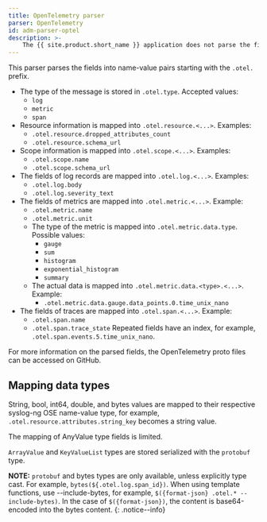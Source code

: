 ```yaml
---
title: OpenTelemetry parser
parser: OpenTelemetry
id: adm-parser-optel
description: >-
	The {{ site.product.short_name }} application does not parse the fields of the incoming messages into name-value pairs. It is only capable of forwarding messages using the OpenTelemetry destination. To parse the fields into name-value pairs, use the `opentelemetry()` parser.
---
```


This parser parses the fields into name-value pairs starting with the `.otel.` prefix.

* The type of the message is stored in `.otel.type`. Accepted values:
  * `log`
  * `metric`
  * `span`
* Resource information is mapped into `.otel.resource.<...>`. Examples:
  * `.otel.resource.dropped_attributes_count`
  * `.otel.resource.schema_url`
* Scope information is mapped into `.otel.scope.<...>`. Examples:
  * `.otel.scope.name`
  * `.otel.scope.schema_url`
* The fields of log records are mapped into `.otel.log.<...>`. Examples:
  * `.otel.log.body`
  * `.otel.log.severity_text`
* The fields of metrics are mapped into `.otel.metric.<...>`. Example:
  * `.otel.metric.name`
  * `.otel.metric.unit` 
  * The type of the metric is mapped into `.otel.metric.data.type`. Possible values: 
    * `gauge`
    * `sum`
    * `histogram`
    * `exponential_histogram`
    * `summary`
  * The actual data is mapped into `.otel.metric.data.<type>.<...>`. Example:
    * `.otel.metric.data.gauge.data_points.0.time_unix_nano`
* The fields of traces are mapped into `.otel.span.<...>`. Example:
  * `.otel.span.name`
  * `.otel.span.trace_state`
  Repeated fields have an index, for example, `.otel.span.events.5.time_unix_nano`.

For more information on the parsed fields, the OpenTelemetry proto files can be accessed on GitHub.

## Mapping data types

String, bool, int64, double, and bytes values are mapped to their respective syslog-ng OSE name-value type, for example, `.otel.resource.attributes.string_key` becomes a string value.

The mapping of AnyValue type fields is limited.

`ArrayValue` and `KeyValueList` types are stored serialized with the `protobuf` type. 

**NOTE:** `protobuf` and bytes types are only available, unless explicitly type cast. For example, `bytes(${.otel.log.span_id})`. When using template functions, use --include-bytes, for example, `$({format-json} .otel.* --include-bytes)`. In the case of `$({format-json})`, the content is base64-encoded into the bytes content.
{: .notice--info}
